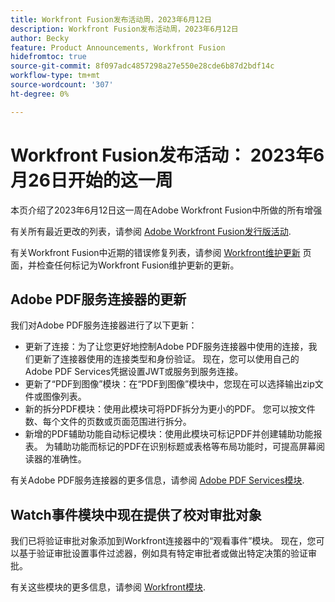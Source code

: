 ```yaml
---
title: Workfront Fusion发布活动周，2023年6月12日
description: Workfront Fusion发布活动周，2023年6月12日
author: Becky
feature: Product Announcements, Workfront Fusion
hidefromtoc: true
source-git-commit: 8f097adc4857298a27e550e28cde6b87d2bdf14c
workflow-type: tm+mt
source-wordcount: '307'
ht-degree: 0%

---
```


# Workfront Fusion发布活动： 2023年6月26日开始的这一周

本页介绍了2023年6月12日这一周在Adobe Workfront Fusion中所做的所有增强

有关所有最近更改的列表，请参阅 [Adobe Workfront Fusion发行版活动](../../../product-announcements/product-releases/fusion-release-activity/fusion-release-activity.md).

有关Workfront Fusion中近期的错误修复列表，请参阅 [Workfront维护更新](https://experienceleague.adobe.com/docs/workfront-known-issues/releases/current-updates.html) 页面，并检查任何标记为Workfront Fusion维护更新的更新。

## Adobe PDF服务连接器的更新

我们对Adobe PDF服务连接器进行了以下更新：

* 更新了连接：为了让您更好地控制Adobe PDF服务连接器中使用的连接，我们更新了连接器使用的连接类型和身份验证。 现在，您可以使用自己的Adobe PDF Services凭据设置JWT或服务到服务连接。
* 更新了“PDF到图像”模块：在“PDF到图像”模块中，您现在可以选择输出zip文件或图像列表。
* 新的拆分PDF模块：使用此模块可将PDF拆分为更小的PDF。 您可以按文件数、每个文件的页数或页面范围进行拆分。
* 新增的PDF辅助功能自动标记模块：使用此模块可标记PDF并创建辅助功能报表。 为辅助功能而标记的PDF在识别标题或表格等布局功能时，可提高屏幕阅读器的准确性。

有关Adobe PDF服务连接器的更多信息，请参阅 [Adobe PDF Services模块](/help/quicksilver/workfront-fusion/apps-and-their-modules/pdf-modules.md).

## Watch事件模块中现在提供了校对审批对象

我们已将验证审批对象添加到Workfront连接器中的“观看事件”模块。 现在，您可以基于验证审批设置事件过滤器，例如具有特定审批者或做出特定决策的验证审批。

有关这些模块的更多信息，请参阅 [Workfront模块](/help/quicksilver/workfront-fusion/apps-and-their-modules/workfront-modules.md#triggers).
